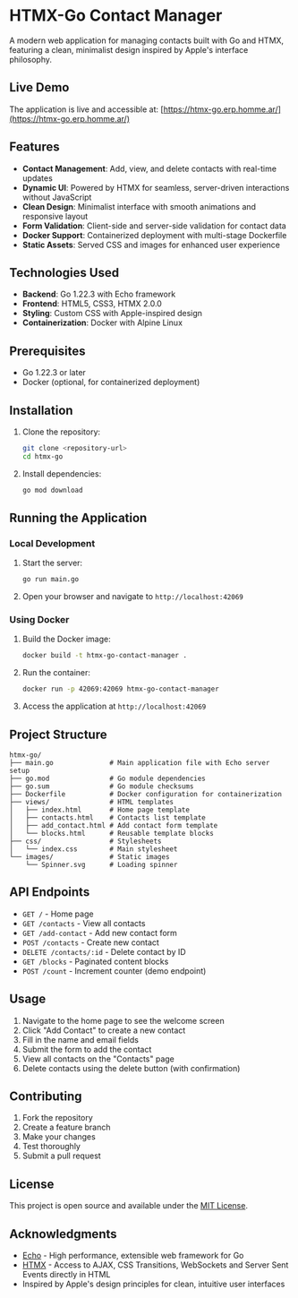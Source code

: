 # HTMX-Go Contact Manager

A modern web application for managing contacts built with Go and HTMX, featuring a clean, minimalist design inspired by Apple's interface philosophy.

## Live Demo

The application is live and accessible at: [https://htmx-go.erp.homme.ar/](https://htmx-go.erp.homme.ar/)

## Features

- **Contact Management**: Add, view, and delete contacts with real-time updates
- **Dynamic UI**: Powered by HTMX for seamless, server-driven interactions without JavaScript
- **Clean Design**: Minimalist interface with smooth animations and responsive layout
- **Form Validation**: Client-side and server-side validation for contact data
- **Docker Support**: Containerized deployment with multi-stage Dockerfile
- **Static Assets**: Served CSS and images for enhanced user experience

## Technologies Used

- **Backend**: Go 1.22.3 with Echo framework
- **Frontend**: HTML5, CSS3, HTMX 2.0.0
- **Styling**: Custom CSS with Apple-inspired design
- **Containerization**: Docker with Alpine Linux

## Prerequisites

- Go 1.22.3 or later
- Docker (optional, for containerized deployment)

## Installation

1. Clone the repository:
   ```bash
   git clone <repository-url>
   cd htmx-go
   ```

2. Install dependencies:
   ```bash
   go mod download
   ```

## Running the Application

### Local Development

1. Start the server:
   ```bash
   go run main.go
   ```

2. Open your browser and navigate to `http://localhost:42069`

### Using Docker

1. Build the Docker image:
   ```bash
   docker build -t htmx-go-contact-manager .
   ```

2. Run the container:
   ```bash
   docker run -p 42069:42069 htmx-go-contact-manager
   ```

3. Access the application at `http://localhost:42069`

## Project Structure

```
htmx-go/
├── main.go              # Main application file with Echo server setup
├── go.mod               # Go module dependencies
├── go.sum               # Go module checksums
├── Dockerfile           # Docker configuration for containerization
├── views/               # HTML templates
│   ├── index.html       # Home page template
│   ├── contacts.html    # Contacts list template
│   ├── add_contact.html # Add contact form template
│   └── blocks.html      # Reusable template blocks
├── css/                 # Stylesheets
│   └── index.css        # Main stylesheet
└── images/              # Static images
    └── Spinner.svg      # Loading spinner
```

## API Endpoints

- `GET /` - Home page
- `GET /contacts` - View all contacts
- `GET /add-contact` - Add new contact form
- `POST /contacts` - Create new contact
- `DELETE /contacts/:id` - Delete contact by ID
- `GET /blocks` - Paginated content blocks
- `POST /count` - Increment counter (demo endpoint)

## Usage

1. Navigate to the home page to see the welcome screen
2. Click "Add Contact" to create a new contact
3. Fill in the name and email fields
4. Submit the form to add the contact
5. View all contacts on the "Contacts" page
6. Delete contacts using the delete button (with confirmation)

## Contributing

1. Fork the repository
2. Create a feature branch
3. Make your changes
4. Test thoroughly
5. Submit a pull request

## License

This project is open source and available under the [MIT License](LICENSE).

## Acknowledgments

- [Echo](https://echo.labstack.com/) - High performance, extensible web framework for Go
- [HTMX](https://htmx.org/) - Access to AJAX, CSS Transitions, WebSockets and Server Sent Events directly in HTML
- Inspired by Apple's design principles for clean, intuitive user interfaces